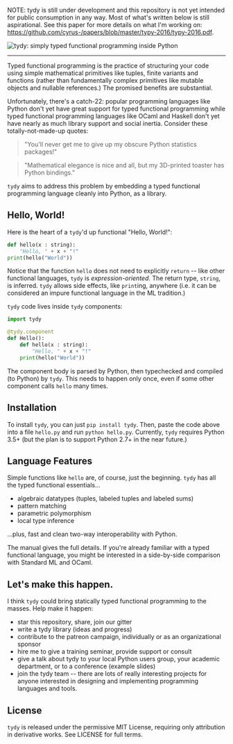 NOTE: tydy is still under development and this repository is not yet intended for public consumption in any way. Most of what's written below is still aspirational. See this paper for more details on what I'm working on: https://github.com/cyrus-/papers/blob/master/typy-2016/typy-2016.pdf.

![tydy: simply typed functional programming inside Python](https://github.com/cyrus-/tydy/raw/master/tydy-logo-goudy.png)

  
---
Typed functional programming is the practice of structuring your code using simple mathematical primitives like tuples, finite variants and functions (rather than fundamentally complex primitives like mutable objects and nullable references.) The promised benefits are substantial.

Unfortunately, there's a catch-22: popular programming languages like Python don't yet have great support for typed functional programming while typed functional programming languages like OCaml and Haskell don't yet have nearly as much library support and social inertia. Consider these totally-not-made-up quotes:

> "You'll never get me to give up my obscure Python statistics packages!"

> "Mathematical elegance is nice and all, but my 3D-printed toaster has Python bindings."

`tydy` aims to address this problem by embedding a typed functional programming language cleanly into Python, as a library.

Hello, World!
-------------
Here is the heart of a `tydy`'d up functional "Hello, World!":
```python
def hello(x : string): 
    "Hello, " + x + "!"
print(hello("World"))
```
Notice that the function `hello` does not need to explicitly `return` -- like other functional languages, `tydy` is *expression-oriented*. The return type, `string`, is inferred. `tydy` allows side effects, like `print`ing, anywhere (i.e. it can be considered an impure functional language in the ML tradition.)

`tydy` code lives inside `tydy` components:
```python 
import tydy

@tydy.component
def Hello():
    def hello(x : string): 
        "Hello, " + x + "!"
    print(hello("World"))
```
The component body is parsed by Python, then typechecked and compiled (to Python) by `tydy`. This needs to happen only once, even if some other component calls `hello` many times.

Installation
------------
To install `tydy`, you can just `pip install tydy`. Then, paste the code above into a file `hello.py` and run `python hello.py`. Currently, `tydy` requires Python 3.5+ (but the plan is to support Python 2.7+ in the near future.)

Language Features
-----------------
Simple functions like `hello` are, of course, just the beginning. `tydy` has all the typed functional essentials... 
* algebraic datatypes (tuples, labeled tuples and labeled sums)
* pattern matching
* parametric polymorphism
* local type inference

...plus, fast and clean two-way interoperability with Python. 

The manual gives the full details. If you're already familiar with a typed functional language, you might be interested in a side-by-side comparison with Standard ML and OCaml.

Let's make this happen.
-----------------------
I think `tydy` could bring statically typed functional programming to the masses. Help make it happen:
* star this repository, share, join our gitter
* write a tydy library (ideas and progress)
* contribute to the patreon campaign, individually or as an organizational sponsor
* hire me to give a training seminar, provide support or consult
* give a talk about tydy to your local Python users group, your academic department, or to a conference (example slides)
* join the tydy team -- there are lots of really interesting projects for anyone interested in designing and implementing programming languages and tools. 

License
-------
`tydy` is released under the permissive MIT License, requiring only attribution in derivative works. See LICENSE for full terms.

